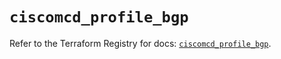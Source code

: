 # `ciscomcd_profile_bgp`

Refer to the Terraform Registry for docs: [`ciscomcd_profile_bgp`](https://registry.terraform.io/providers/ciscodevnet/ciscomcd/25.9.1/docs/resources/profile_bgp).
